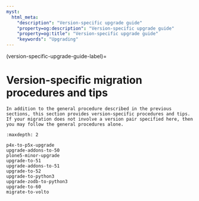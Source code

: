 ```yaml
---
myst:
  html_meta:
    "description": "Version-specific upgrade guide"
    "property=og:description": "Version-specific upgrade guide"
    "property=og:title": "Version-specific upgrade guide"
    "keywords": "Upgrading"
---
```


(version-specific-upgrade-guide-label)=

# Version-specific migration procedures and tips

```{admonition} Description
In addition to the general procedure described in the previous sections, this section provides version-specific procedures and tips.
If your migration does not involve a version pair specified here, then you may follow the general procedures alone.
```

```{toctree}
:maxdepth: 2

p4x-to-p5x-upgrade
upgrade-addons-to-50
plone5-minor-upgrade
upgrade-to-51
upgrade-addons-to-51
upgrade-to-52
upgrade-to-python3
upgrade-zodb-to-python3
upgrade-to-60
migrate-to-volto
```
